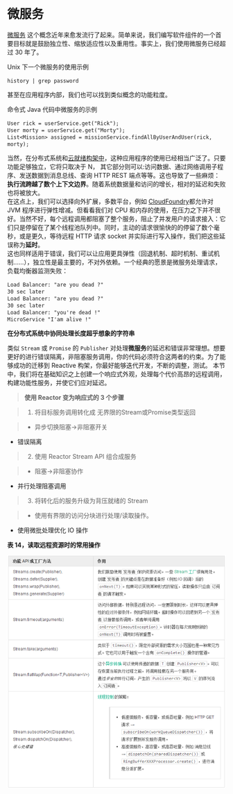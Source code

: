 # 微服务

[微服务](http://martinfowler.com/articles/microservices.html) 这个概念近年来愈发流行了起来。简单来说，我们编写软件组件的一个首要目标就是鼓励独立性、缩放适应性以及重用性。事实上，我们使用微服务已经超过 30 年了。

Unix 下一个微服务的使用示例

```
history | grep password
```

甚至在应用程序内部，我们也可以找到类似概念的功能粒度。

命令式 Java 代码中微服务的示例

```
User rick = userService.get("Rick");
User morty = userService.get("Morty");
List<Mission> assigned = missionService.findAllByUserAndUser(rick, morty);
```

当然，在分布式系统和[云就绪构架中](http://12factor.net/)，这种应用程序的使用已经相当广泛了。只要功能足够独立，它将只取决于 N， 其它部分则可以:访问数据、通过网络调用子程序、发送数据到消息总线、查询 HTTP REST 端点等等。这也导致了一些麻烦：**执行流跨越了数个上下文边界**。随着系统数据量和访问的增长，相对的延迟和失败也将被放大。  
在这点上，我们可以选择向外扩展，多数平台，例如 [CloudFoundry](https://www.cloudfoundry.org/)都允许对 JVM 程序进行弹性增减。但看看我们对 CPU 和内存的使用，在压力之下并不很好。当然不好，每个远程调用都阻塞了整个服务，阻止了并发用户的请求接入：它们只是停留在了某个线程池队列中。同时，主动的请求很愉快的的停留了数个毫秒，或是更久，等待远程 HTTP 请求 socket 并实际进行写入操作，我们把这些延误称为**延时**。  
这也同样适用于错误，我们可以让应用更具弹性（回退机制、超时机制、重试机制……），独立性是最主要的，不对外依赖。一个经典的愿景是微服务处理请求，负载均衡器监测失败：

```
Load Balancer: "are you dead ?"
30 sec later
Load Balancer: "are you dead ?"
30 sec later
Load Balancer: "you're dead !"
MicroService "I'am alive !"
```

**在分布式系统中协同处理长度超乎想象的字符串**

类似 `Stream` 或 `Promise` 的 `Publisher` 对处理**微服务**的延迟和错误非常理想。想要更好的进行错误隔离，非阻塞服务调用，你的代码必须符合这两者的约束。为了能够成功的迁移到 Reactive 构架，你最好能够迭代开发，不断的调整，测试。
本节中，我们将在基础知识之上创建一个响应式外观，处理每个代价高昂的远程调用，构建功能性服务，并使它们应对延迟。

>**使用 Reactor 变为响应式的 3 个步骤**

>1. 将目标服务调用转化成 无界限的Stream或Promise类型返回  

>  - 异步切换阻塞→非阻塞开关
  - 错误隔离

>2. 使用 Reactor Stream API 组合成服务

>  - 阻塞→非阻塞协作
  - 并行处理阻塞调用

>3. 将转化后的服务升级为背压就绪的 Stream

>  - 使用有界限的访问分块进行处理/读取操作。
  - 使用微批处理优化 IO 操作

**表 14，读取远程资源时的常用操作**

![](images/34.png)